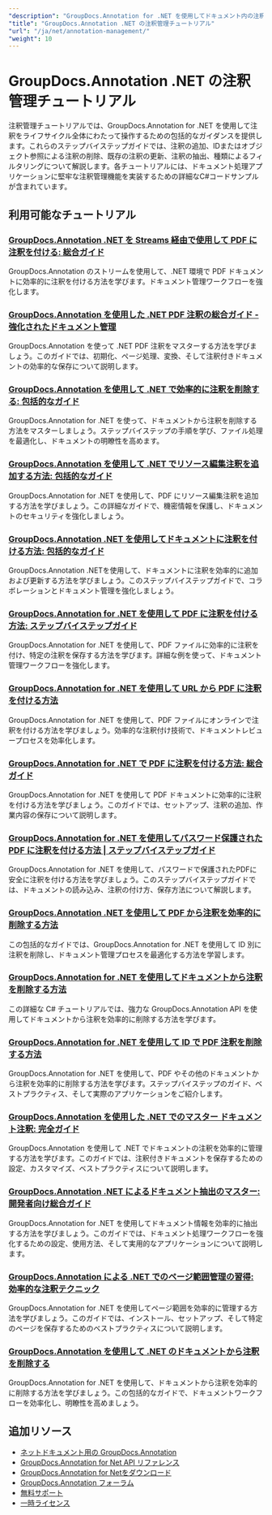 ```yaml
---
"description": "GroupDocs.Annotation for .NET を使用してドキュメント内の注釈を追加、削除、更新、管理するための完全なチュートリアル。"
"title": "GroupDocs.Annotation .NET の注釈管理チュートリアル"
"url": "/ja/net/annotation-management/"
"weight": 10
---
```


# GroupDocs.Annotation .NET の注釈管理チュートリアル

注釈管理チュートリアルでは、GroupDocs.Annotation for .NET を使用して注釈をライフサイクル全体にわたって操作するための包括的なガイダンスを提供します。これらのステップバイステップガイドでは、注釈の追加、IDまたはオブジェクト参照による注釈の削除、既存の注釈の更新、注釈の抽出、種類によるフィルタリングについて解説します。各チュートリアルには、ドキュメント処理アプリケーションに堅牢な注釈管理機能を実装するための詳細なC#コードサンプルが含まれています。

## 利用可能なチュートリアル

### [GroupDocs.Annotation .NET を Streams 経由で使用して PDF に注釈を付ける: 総合ガイド](./annotate-pdfs-groupdocs-dotnet-streams/)
GroupDocs.Annotation のストリームを使用して、.NET 環境で PDF ドキュメントに効率的に注釈を付ける方法を学びます。ドキュメント管理ワークフローを強化します。

### [GroupDocs.Annotation を使用した .NET PDF 注釈の総合ガイド - 強化されたドキュメント管理](./net-pdf-annotation-groupdocs-guide/)
GroupDocs.Annotation を使って .NET PDF 注釈をマスターする方法を学びましょう。このガイドでは、初期化、ページ処理、変換、そして注釈付きドキュメントの効率的な保存について説明します。

### [GroupDocs.Annotation を使用して .NET で効率的に注釈を削除する: 包括的なガイド](./remove-annotations-net-groupdocs-tutorial/)
GroupDocs.Annotation for .NET を使って、ドキュメントから注釈を削除する方法をマスターしましょう。ステップバイステップの手順を学び、ファイル処理を最適化し、ドキュメントの明瞭性を高めます。

### [GroupDocs.Annotation を使用して .NET でリソース編集注釈を追加する方法: 包括的なガイド](./groupdocs-annotation-dotnet-resource-redaction/)
GroupDocs.Annotation for .NET を使用して、PDF にリソース編集注釈を追加する方法を学びましょう。この詳細なガイドで、機密情報を保護し、ドキュメントのセキュリティを強化しましょう。

### [GroupDocs.Annotation .NET を使用してドキュメントに注釈を付ける方法: 包括的なガイド](./annotate-documents-groupdocs-dotnet/)
GroupDocs.Annotation .NETを使用して、ドキュメントに注釈を効率的に追加および更新する方法を学びましょう。このステップバイステップガイドで、コラボレーションとドキュメント管理を強化しましょう。

### [GroupDocs.Annotation for .NET を使用して PDF に注釈を付ける方法: ステップバイステップガイド](./annotate-pdfs-groupdocs-annotation-net/)
GroupDocs.Annotation for .NET を使用して、PDF ファイルに効率的に注釈を付け、特定の注釈を保存する方法を学びます。詳細な例を使って、ドキュメント管理ワークフローを強化します。

### [GroupDocs.Annotation for .NET を使用して URL から PDF に注釈を付ける方法](./annotate-pdfs-online-groupdocs-annotation-net/)
GroupDocs.Annotation for .NET を使用して、PDF ファイルにオンラインで注釈を付ける方法を学びましょう。効率的な注釈付け技術で、ドキュメントレビュープロセスを効率化します。

### [GroupDocs.Annotation for .NET で PDF に注釈を付ける方法: 総合ガイド](./annotate-pdf-groupdocs-annotation-net/)
GroupDocs.Annotation for .NET を使用して PDF ドキュメントに効率的に注釈を付ける方法を学びましょう。このガイドでは、セットアップ、注釈の追加、作業内容の保存について説明します。

### [GroupDocs.Annotation for .NET を使用してパスワード保護された PDF に注釈を付ける方法 | ステップバイステップガイド](./annotate-password-protected-pdfs-groupdocs-dotnet/)
GroupDocs.Annotation for .NET を使用して、パスワードで保護されたPDFに安全に注釈を付ける方法を学びましょう。このステップバイステップガイドでは、ドキュメントの読み込み、注釈の付け方、保存方法について解説します。

### [GroupDocs.Annotation .NET を使用して PDF から注釈を効率的に削除する方法](./annotation-removal-pdf-groupdocs-dotnet-guide/)
この包括的なガイドでは、GroupDocs.Annotation for .NET を使用して ID 別に注釈を削除し、ドキュメント管理プロセスを最適化する方法を学習します。

### [GroupDocs.Annotation for .NET を使用してドキュメントから注釈を削除する方法](./remove-annotations-groupdocs-annotation-dotnet/)
この詳細な C# チュートリアルでは、強力な GroupDocs.Annotation API を使用してドキュメントから注釈を効率的に削除する方法を学びます。

### [GroupDocs.Annotation for .NET を使用して ID で PDF 注釈を削除する方法](./manage-pdf-annotations-groupdocs-dotnet-remove-id/)
GroupDocs.Annotation for .NET を使用して、PDF やその他のドキュメントから注釈を効率的に削除する方法を学びます。ステップバイステップのガイド、ベストプラクティス、そして実際のアプリケーションをご紹介します。

### [GroupDocs.Annotation を使用した .NET でのマスター ドキュメント注釈: 完全ガイド](./mastering-document-annotation-dotnet-groupdocs/)
GroupDocs.Annotation を使用して .NET でドキュメントの注釈を効率的に管理する方法を学びます。このガイドでは、注釈付きドキュメントを保存するための設定、カスタマイズ、ベストプラクティスについて説明します。

### [GroupDocs.Annotation .NET によるドキュメント抽出のマスター: 開発者向け総合ガイド](./mastering-document-extraction-groupdocs-annotation-net/)
GroupDocs.Annotation for .NET を使用してドキュメント情報を効率的に抽出する方法を学びましょう。このガイドでは、ドキュメント処理ワークフローを強化するための設定、使用方法、そして実用的なアプリケーションについて説明します。

### [GroupDocs.Annotation による .NET でのページ範囲管理の習得: 効率的な注釈テクニック](./groupdocs-annotation-dotnet-page-range-management/)
GroupDocs.Annotation for .NET を使用してページ範囲を効率的に管理する方法を学びましょう。このガイドでは、インストール、セットアップ、そして特定のページを保存するためのベストプラクティスについて説明します。

### [GroupDocs.Annotation を使用して .NET のドキュメントから注釈を削除する](./remove-annotations-dotnet-groupdocs/)
GroupDocs.Annotation for .NET を使用して、ドキュメントから注釈を効率的に削除する方法を学びましょう。この包括的なガイドで、ドキュメントワークフローを効率化し、明瞭性を高めましょう。

## 追加リソース

- [ネットドキュメント用の GroupDocs.Annotation](https://docs.groupdocs.com/annotation/net/)
- [GroupDocs.Annotation for Net API リファレンス](https://reference.groupdocs.com/annotation/net/)
- [GroupDocs.Annotation for Netをダウンロード](https://releases.groupdocs.com/annotation/net/)
- [GroupDocs.Annotation フォーラム](https://forum.groupdocs.com/c/annotation)
- [無料サポート](https://forum.groupdocs.com/)
- [一時ライセンス](https://purchase.groupdocs.com/temporary-license/)